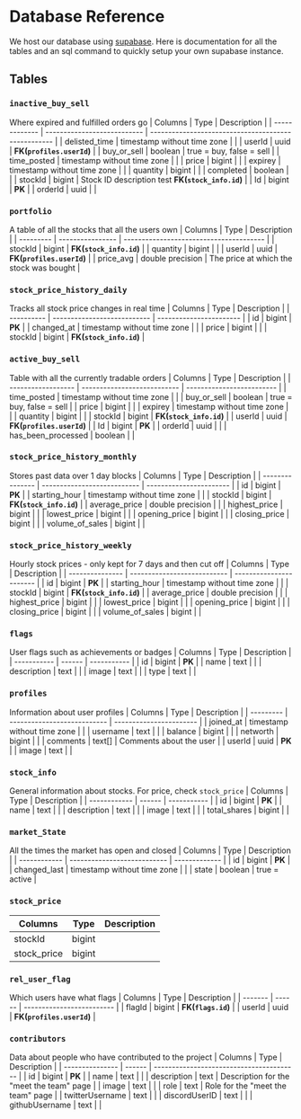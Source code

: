 # Database Reference

We host our database using [supabase](https://supabase.com/). Here is documentation for all the tables and an sql command to quickly setup your own supabase instance.

<!-- Everything below this title is generated by `generate_docs.py` and it will delete anything written by a user -->
<!-- If you changed anything in the database, please re-run the script and commit this file -->
## Tables

### `inactive_buy_sell`
Where expired and fulfilled orders go
| Columns       | Type                        | Description                                         |
| ------------- | --------------------------- | --------------------------------------------------- |
| delisted_time | timestamp without time zone |                                                     |
| userId        | uuid                        | **FK(`profiles.userId`)**                           |
| buy_or_sell   | boolean                     | true = buy, false = sell                            |
| time_posted   | timestamp without time zone |                                                     |
| price         | bigint                      |                                                     |
| expirey       | timestamp without time zone |                                                     |
| quantity      | bigint                      |                                                     |
| completed     | boolean                     |                                                     |
| stockId       | bigint                      | Stock ID description test   **FK(`stock_info.id`)** |
| Id            | bigint                      | **PK**                                              |
| orderId       | uuid                        |                                                     |

### `portfolio`
A table of all the stocks that all the users own
| Columns   | Type             | Description                             |
| --------- | ---------------- | --------------------------------------- |
| stockId   | bigint           | **FK(`stock_info.id`)**                 |
| quantity  | bigint           |                                         |
| userId    | uuid             | **FK(`profiles.userId`)**               |
| price_avg | double precision | The price at which the stock was bought |

### `stock_price_history_daily`
Tracks all stock price changes in real time
| Columns    | Type                        | Description             |
| ---------- | --------------------------- | ----------------------- |
| id         | bigint                      | **PK**                  |
| changed_at | timestamp without time zone |                         |
| price      | bigint                      |                         |
| stockId    | bigint                      | **FK(`stock_info.id`)** |

### `active_buy_sell`
Table with all the currently tradable orders
| Columns            | Type                        | Description               |
| ------------------ | --------------------------- | ------------------------- |
| time_posted        | timestamp without time zone |                           |
| buy_or_sell        | boolean                     | true = buy, false = sell  |
| price              | bigint                      |                           |
| expirey            | timestamp without time zone |                           |
| quantity           | bigint                      |                           |
| stockId            | bigint                      | **FK(`stock_info.id`)**   |
| userId             | uuid                        | **FK(`profiles.userId`)** |
| Id                 | bigint                      | **PK**                    |
| orderId            | uuid                        |                           |
| has_been_processed | boolean                     |                           |

### `stock_price_history_monthly`
Stores past data over 1 day blocks
| Columns         | Type                        | Description             |
| --------------- | --------------------------- | ----------------------- |
| id              | bigint                      | **PK**                  |
| starting_hour   | timestamp without time zone |                         |
| stockId         | bigint                      | **FK(`stock_info.id`)** |
| average_price   | double precision            |                         |
| highest_price   | bigint                      |                         |
| lowest_price    | bigint                      |                         |
| opening_price   | bigint                      |                         |
| closing_price   | bigint                      |                         |
| volume_of_sales | bigint                      |                         |

### `stock_price_history_weekly`
Hourly stock prices - only kept for 7 days and then cut off
| Columns         | Type                        | Description             |
| --------------- | --------------------------- | ----------------------- |
| id              | bigint                      | **PK**                  |
| starting_hour   | timestamp without time zone |                         |
| stockId         | bigint                      | **FK(`stock_info.id`)** |
| average_price   | double precision            |                         |
| highest_price   | bigint                      |                         |
| lowest_price    | bigint                      |                         |
| opening_price   | bigint                      |                         |
| closing_price   | bigint                      |                         |
| volume_of_sales | bigint                      |                         |

### `flags`
User flags such as achievements or badges
| Columns     | Type   | Description |
| ----------- | ------ | ----------- |
| id          | bigint | **PK**      |
| name        | text   |             |
| description | text   |             |
| image       | text   |             |
| type        | text   |             |

### `profiles`
Information about user profiles
| Columns   | Type                        | Description             |
| --------- | --------------------------- | ----------------------- |
| joined_at | timestamp without time zone |                         |
| username  | text                        |                         |
| balance   | bigint                      |                         |
| networth  | bigint                      |                         |
| comments  | text[]                      | Comments about the user |
| userId    | uuid                        | **PK**                  |
| image     | text                        |                         |

### `stock_info`
General information about stocks. For price, check `stock_price`
| Columns      | Type   | Description |
| ------------ | ------ | ----------- |
| id           | bigint | **PK**      |
| name         | text   |             |
| description  | text   |             |
| image        | text   |             |
| total_shares | bigint |             |

### `market_State`
All the times the market has open and closed
| Columns      | Type                        | Description   |
| ------------ | --------------------------- | ------------- |
| id           | bigint                      | **PK**        |
| changed_last | timestamp without time zone |               |
| state        | boolean                     | true = active |

### `stock_price`

| Columns     | Type   | Description |
| ----------- | ------ | ----------- |
| stockId     | bigint |             |
| stock_price | bigint |             |

### `rel_user_flag`
Which users have what flags
| Columns | Type   | Description               |
| ------- | ------ | ------------------------- |
| flagId  | bigint | **FK(`flags.id`)**        |
| userId  | uuid   | **FK(`profiles.userId`)** |

### `contributors`
Data about people who have contributed to the project
| Columns         | Type   | Description                              |
| --------------- | ------ | ---------------------------------------- |
| id              | bigint | **PK**                                   |
| name            | text   |                                          |
| description     | text   | Description for the "meet the team" page |
| image           | text   |                                          |
| role            | text   | Role for the "meet the team" page        |
| twitterUsername | text   |                                          |
| discordUserID   | text   |                                          |
| githubUsername  | text   |                                          |


